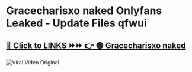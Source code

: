 
 # Gracecharisxo naked Onlyfans Leaked - Update Files qfwui

## <h2><a href="https://clipsfans.com/Gracecharisxo_naked&ref=git">🔗 Click to LINKS ⏩⏩ 👉 🟢 Gracecharisxo naked </a></h2>

<a href="https://clipsfans.com/Gracecharisxo_naked&ref=git" rel="nofollow" data-target="animated-image.originalLink"><img src="https://i.ibb.co.com/xMMVF88/686577567.gif" alt="Viral Video Original" style="max-width: 100%; display: inline-block;" data-target="animated-image.originalImage"></a>

